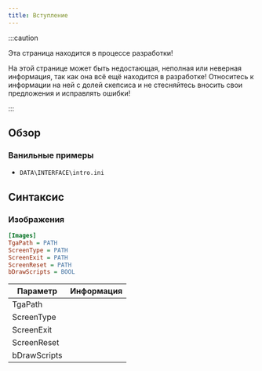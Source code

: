```yaml
---
title: Вступление
---
```


:::caution

Эта страница находится в процессе разработки!

На этой странице может быть недостающая, неполная или неверная информация, так как она всё ещё находится в разработке! Относитесь к информации на ней с долей скепсиса и не стесняйтесь вносить свои предложения и исправлять ошибки!

:::

## Обзор

### Ванильные примеры

- `DATA\INTERFACE\intro.ini`

## Синтаксис

### Изображения

```ini
[Images]
TgaPath = PATH
ScreenType = PATH
ScreenExit = PATH
ScreenReset = PATH
bDrawScripts = BOOL
```

| Параметр     | Информация |
| ------------ | ---------- |
| TgaPath      |            |
| ScreenType   |            |
| ScreenExit   |            |
| ScreenReset  |            |
| bDrawScripts |            |
